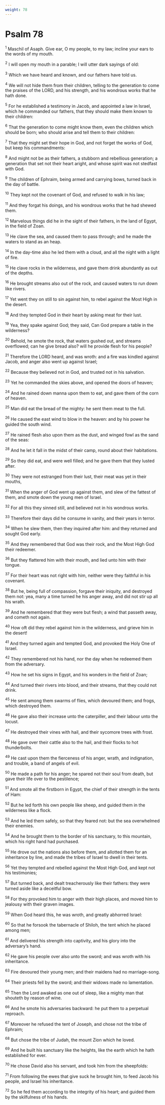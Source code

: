 ```yaml
---
weight: 78
---
```


# Psalm 78

<sup>1</sup> Maschil of Asaph. Give ear, O my people, to my law; incline your ears to the words of my mouth. 

<sup>2</sup> I will open my mouth in a parable; I will utter dark sayings of old: 

<sup>3</sup> Which we have heard and known, and our fathers have told us. 

<sup>4</sup> We will not hide them from their children, telling to the generation to come the praises of the LORD, and his strength, and his wondrous works that he hath done. 

<sup>5</sup> For he established a testimony in Jacob, and appointed a law in Israel, which he commanded our fathers, that they should make them known to their children: 

<sup>6</sup> That the generation to come might know them, even the children which should be born; who should arise and tell them to their children: 

<sup>7</sup> That they might set their hope in God, and not forget the works of God, but keep his commandments: 

<sup>8</sup> And might not be as their fathers, a stubborn and rebellious generation; a generation that set not their heart aright, and whose spirit was not stedfast with God. 

<sup>9</sup> The children of Ephraim, being armed and carrying bows, turned back in the day of battle. 

<sup>10</sup> They kept not the covenant of God, and refused to walk in his law; 

<sup>11</sup> And they forgat his doings, and his wondrous works that he had shewed them. 

<sup>12</sup> Marvelous things did he in the sight of their fathers, in the land of Egypt, in the field of Zoan. 

<sup>13</sup> He clave the sea, and caused them to pass through; and he made the waters to stand as an heap. 

<sup>14</sup> In the day-time also he led them with a cloud, and all the night with a light of fire. 

<sup>15</sup> He clave rocks in the wilderness, and gave them drink abundantly as out of the depths. 

<sup>16</sup> He brought streams also out of the rock, and caused waters to run down like rivers. 

<sup>17</sup> Yet went they on still to sin against him, to rebel against the Most High in the desert. 

<sup>18</sup> And they tempted God in their heart by asking meat for their lust. 

<sup>19</sup> Yea, they spake against God; they said, Can God prepare a table in the wilderness? 

<sup>20</sup> Behold, he smote the rock, that waters gushed out, and streams overflowed; can he give bread also? will he provide flesh for his people? 

<sup>21</sup> Therefore the LORD heard, and was wroth: and a fire was kindled against Jacob, and anger also went up against Israel; 

<sup>22</sup> Because they believed not in God, and trusted not in his salvation. 

<sup>23</sup> Yet he commanded the skies above, and opened the doors of heaven; 

<sup>24</sup> And he rained down manna upon them to eat, and gave them of the corn of heaven. 

<sup>25</sup> Man did eat the bread of the mighty: he sent them meat to the full. 

<sup>26</sup> He caused the east wind to blow in the heaven: and by his power he guided the south wind. 

<sup>27</sup> He rained flesh also upon them as the dust, and winged fowl as the sand of the seas: 

<sup>28</sup> And he let it fall in the midst of their camp, round about their habitations. 

<sup>29</sup> So they did eat, and were well filled; and he gave them that they lusted after. 

<sup>30</sup> They were not estranged from their lust, their meat was yet in their mouths, 

<sup>31</sup> When the anger of God went up against them, and slew of the fattest of them, and smote down the young men of Israel. 

<sup>32</sup> For all this they sinned still, and believed not in his wondrous works. 

<sup>33</sup> Therefore their days did he consume in vanity, and their years in terror. 

<sup>34</sup> When he slew them, then they inquired after him: and they returned and sought God early. 

<sup>35</sup> And they remembered that God was their rock, and the Most High God their redeemer. 

<sup>36</sup> But they flattered him with their mouth, and lied unto him with their tongue. 

<sup>37</sup> For their heart was not right with him, neither were they faithful in his covenant. 

<sup>38</sup> But he, being full of compassion, forgave their iniquity, and destroyed them not: yea, many a time turned he his anger away, and did not stir up all his wrath. 

<sup>39</sup> And he remembered that they were but flesh; a wind that passeth away, and cometh not again. 

<sup>40</sup> How oft did they rebel against him in the wilderness, and grieve him in the desert! 

<sup>41</sup> And they turned again and tempted God, and provoked the Holy One of Israel. 

<sup>42</sup> They remembered not his hand, nor the day when he redeemed them from the adversary. 

<sup>43</sup> How he set his signs in Egypt, and his wonders in the field of Zoan; 

<sup>44</sup> And turned their rivers into blood, and their streams, that they could not drink. 

<sup>45</sup> He sent among them swarms of flies, which devoured them; and frogs, which destroyed them. 

<sup>46</sup> He gave also their increase unto the caterpiller, and their labour unto the locust. 

<sup>47</sup> He destroyed their vines with hail, and their sycomore trees with frost. 

<sup>48</sup> He gave over their cattle also to the hail, and their flocks to hot thunderbolts. 

<sup>49</sup> He cast upon them the fierceness of his anger, wrath, and indignation, and trouble, a band of angels of evil. 

<sup>50</sup> He made a path for his anger; he spared not their soul from death, but gave their life over to the pestilence; 

<sup>51</sup> And smote all the firstborn in Egypt, the chief of their strength in the tents of Ham: 

<sup>52</sup> But he led forth his own people like sheep, and guided them in the wilderness like a flock. 

<sup>53</sup> And he led them safely, so that they feared not: but the sea overwhelmed their enemies. 

<sup>54</sup> And he brought them to the border of his sanctuary, to this mountain, which his right hand had purchased. 

<sup>55</sup> He drove out the nations also before them, and allotted them for an inheritance by line, and made the tribes of Israel to dwell in their tents. 

<sup>56</sup> Yet they tempted and rebelled against the Most High God, and kept not his testimonies; 

<sup>57</sup> But turned back, and dealt treacherously like their fathers: they were turned aside like a deceitful bow. 

<sup>58</sup> For they provoked him to anger with their high places, and moved him to jealousy with their graven images. 

<sup>59</sup> When God heard this, he was wroth, and greatly abhorred Israel: 

<sup>60</sup> So that he forsook the tabernacle of Shiloh, the tent which he placed among men; 

<sup>61</sup> And delivered his strength into captivity, and his glory into the adversary’s hand. 

<sup>62</sup> He gave his people over also unto the sword; and was wroth with his inheritance. 

<sup>63</sup> Fire devoured their young men; and their maidens had no marriage-song. 

<sup>64</sup> Their priests fell by the sword; and their widows made no lamentation. 

<sup>65</sup> Then the Lord awaked as one out of sleep, like a mighty man that shouteth by reason of wine. 

<sup>66</sup> And he smote his adversaries backward: he put them to a perpetual reproach. 

<sup>67</sup> Moreover he refused the tent of Joseph, and chose not the tribe of Ephraim; 

<sup>68</sup> But chose the tribe of Judah, the mount Zion which he loved. 

<sup>69</sup> And he built his sanctuary like the heights, like the earth which he hath established for ever. 

<sup>70</sup> He chose David also his servant, and took him from the sheepfolds: 

<sup>71</sup> From following the ewes that give suck he brought him, to feed Jacob his people, and Israel his inheritance. 

<sup>72</sup> So he fed them according to the integrity of his heart; and guided them by the skilfulness of his hands. 


